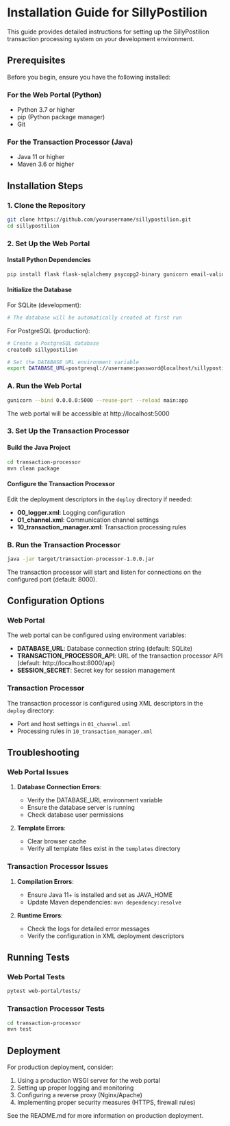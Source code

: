 # Installation Guide for SillyPostilion

This guide provides detailed instructions for setting up the SillyPostilion transaction processing system on your development environment.

## Prerequisites

Before you begin, ensure you have the following installed:

### For the Web Portal (Python)
- Python 3.7 or higher
- pip (Python package manager)
- Git

### For the Transaction Processor (Java)
- Java 11 or higher
- Maven 3.6 or higher

## Installation Steps

### 1. Clone the Repository

```bash
git clone https://github.com/yourusername/sillypostilion.git
cd sillypostilion
```

### 2. Set Up the Web Portal

#### Install Python Dependencies

```bash
pip install flask flask-sqlalchemy psycopg2-binary gunicorn email-validator requests
```

#### Initialize the Database

For SQLite (development):
```bash
# The database will be automatically created at first run
```

For PostgreSQL (production):
```bash
# Create a PostgreSQL database
createdb sillypostilion

# Set the DATABASE_URL environment variable
export DATABASE_URL=postgresql://username:password@localhost/sillypostilion
```

### A. Run the Web Portal

```bash
gunicorn --bind 0.0.0.0:5000 --reuse-port --reload main:app
```

The web portal will be accessible at http://localhost:5000

### 3. Set Up the Transaction Processor

#### Build the Java Project

```bash
cd transaction-processor
mvn clean package
```

#### Configure the Transaction Processor

Edit the deployment descriptors in the `deploy` directory if needed:

- **00_logger.xml**: Logging configuration
- **01_channel.xml**: Communication channel settings
- **10_transaction_manager.xml**: Transaction processing rules

### B. Run the Transaction Processor

```bash
java -jar target/transaction-processor-1.0.0.jar
```

The transaction processor will start and listen for connections on the configured port (default: 8000).

## Configuration Options

### Web Portal

The web portal can be configured using environment variables:

- **DATABASE_URL**: Database connection string (default: SQLite)
- **TRANSACTION_PROCESSOR_API**: URL of the transaction processor API (default: http://localhost:8000/api)
- **SESSION_SECRET**: Secret key for session management

### Transaction Processor

The transaction processor is configured using XML descriptors in the `deploy` directory:

- Port and host settings in `01_channel.xml`
- Processing rules in `10_transaction_manager.xml`

## Troubleshooting

### Web Portal Issues

1. **Database Connection Errors**:
   - Verify the DATABASE_URL environment variable
   - Ensure the database server is running
   - Check database user permissions

2. **Template Errors**:
   - Clear browser cache
   - Verify all template files exist in the `templates` directory

### Transaction Processor Issues

1. **Compilation Errors**:
   - Ensure Java 11+ is installed and set as JAVA_HOME
   - Update Maven dependencies: `mvn dependency:resolve`

2. **Runtime Errors**:
   - Check the logs for detailed error messages
   - Verify the configuration in XML deployment descriptors

## Running Tests

### Web Portal Tests

```bash
pytest web-portal/tests/
```

### Transaction Processor Tests

```bash
cd transaction-processor
mvn test
```

## Deployment

For production deployment, consider:

1. Using a production WSGI server for the web portal
2. Setting up proper logging and monitoring
3. Configuring a reverse proxy (Nginx/Apache)
4. Implementing proper security measures (HTTPS, firewall rules)

See the README.md for more information on production deployment.